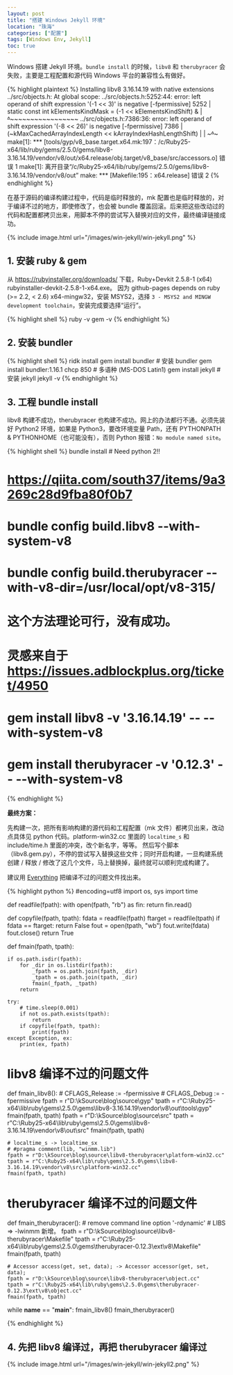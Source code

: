 ```yaml
---
layout: post
title: "搭建 Windows Jekyll 环境"
location: "珠海"
categories: ["配置"]
tags: [Windows Env, Jekyll]
toc: true
---
```


Windows 搭建 Jekyll 环境。`bundle install` 的时候，`libv8` 和 `therubyracer` 会失败，主要是工程配置和源代码 Windows 平台的兼容性么有做好。

{% highlight plaintext %}
Installing libv8 3.16.14.19 with native extensions
../src/objects.h: At global scope:
../src/objects.h:5252:44: error: left operand of shift expression '(-1 << 3)' is negative [-fpermissive]
 5252 |   static const int kElementsKindMask = (-1 << kElementsKindShift) &
      |                                        ~~~~^~~~~~~~~~~~~~~~~~~~~~
../src/objects.h:7386:36: error: left operand of shift expression '(-8 << 26)' is negative [-fpermissive]
 7386 |       (~kMaxCachedArrayIndexLength << kArrayIndexHashLengthShift) |
      |       ~~~~~~~~~~~~~~~~~~~~~~~~~~~~~^~~~~~~~~~~~~~~~~~~~~~~~~~~~~~
make[1]: *** [tools/gyp/v8_base.target.x64.mk:197：/c/Ruby25-x64/lib/ruby/gems/2.5.0/gems/libv8-3.16.14.19/vendor/v8/out/x64.release/obj.target/v8_base/src/accessors.o] 错误 1
make[1]: 离开目录“/c/Ruby25-x64/lib/ruby/gems/2.5.0/gems/libv8-3.16.14.19/vendor/v8/out”
make: *** [Makefile:195：x64.release] 错误 2
{% endhighlight %}

在基于源码的编译构建过程中，代码是临时释放的，mk 配置也是临时释放的，对于编译不过的地方，即使修改了，也会被 bundle 覆盖回滚。后来把这些改动过的代码和配置都拷贝出来，用脚本不停的尝试写入替换对应的文件，最终编译链接成功。

{% include image.html url="/images/win-jekyll/win-jekyll.png" %}


## 1. 安装 ruby & gem

从 <https://rubyinstaller.org/downloads/> 下载，Ruby+Devkit 2.5.8-1 (x64) rubyinstaller-devkit-2.5.8-1-x64.exe。
因为 github-pages depends on ruby (>= 2.2, < 2.6) x64-mingw32，安装 MSYS2，选择 `3 - MSYS2 and MINGW development toolchain`，安装完成要选择“运行”。

{% highlight shell %}
ruby -v
gem -v
{% endhighlight %}


## 2. 安装 bundler

{% highlight shell %}
ridk install
gem install bundler # 安装 bundler
gem install bundler:1.16.1
chcp 850 # 多语种 (MS-DOS Latin1)
gem install jekyll # 安装 jekyll
jekyll -v
{% endhighlight %}


## 3. 工程 bundle install

libv8 构建不成功，therubyracer 也构建不成功。网上的办法都行不通。必须先装好 Python2 环境，如果是 Python3，要改环境变量 Path，还有 PYTHONPATH & PYTHONHOME（也可能没有），否则 Python 报错：`No module named site`。

{% highlight shell %}
bundle install # Need python 2!!
# https://qiita.com/south37/items/9a3269c28d9fba80f0b7
# bundle config build.libv8 --with-system-v8
# bundle config build.therubyracer --with-v8-dir=/usr/local/opt/v8-315/
# 这个方法理论可行，没有成功。
# 灵感来自于 https://issues.adblockplus.org/ticket/4950
# gem install libv8 -v '3.16.14.19' -- --with-system-v8
# gem install therubyracer -v '0.12.3' -- --with-system-v8
{% endhighlight %}

**最终方案：**

先构建一次，把所有影响构建的源代码和工程配置（mk 文件）都拷贝出来，改动点具体见 python 代码。platform-win32.cc 里面的 `localtime_s` 和 include/time.h 里面的冲突，改个新名字，等等。
然后写个脚本（libv8.gem.py），不停的尝试写入替换这些文件；同时开启构建，一旦构建系统创建 / 释放 / 修改了这几个文件，马上替换掉，最终就可以顺利完成构建了。

建议用 [Everything](https://www.voidtools.com/zh-cn/) 把编译不过的问题文件找出来。

{% highlight python %}
#encoding=utf8
import os, sys
import time

def readfile(fpath):
    with open(fpath, "rb") as fin:
        return fin.read()

def copyfile(fpath, tpath):
    fdata = readfile(fpath)
    ftarget = readfile(tpath)
    if fdata == ftarget:
        return False
    fout = open(tpath, "wb")
    fout.write(fdata)
    fout.close()
    return True

def fmain(fpath, tpath):

    if os.path.isdir(fpath):
        for _dir in os.listdir(fpath):
            _fpath = os.path.join(fpath, _dir)
            _tpath = os.path.join(tpath, _dir)
            fmain(_fpath, _tpath)
        return

    try:
        # time.sleep(0.001)
        if not os.path.exists(tpath):
            return
        if copyfile(fpath, tpath):
            print(fpath)
    except Exception, ex:
        print(ex, fpath)


# libv8 编译不过的问题文件
def fmain_libv8():
    # CFLAGS_Release := -fpermissive
    # CFLAGS_Debug := -fpermissive
    fpath = r"D:\kSource\blog\source\gyp"
    tpath = r"C:\Ruby25-x64\lib\ruby\gems\2.5.0\gems\libv8-3.16.14.19\vendor\v8\out\tools\gyp"
    fmain(fpath, tpath)
    fpath = r"D:\kSource\blog\source\src"
    tpath = r"C:\Ruby25-x64\lib\ruby\gems\2.5.0\gems\libv8-3.16.14.19\vendor\v8\out\src"
    fmain(fpath, tpath)

    # localtime_s -> localtime_sx
    # #pragma comment(lib, "winmm.lib")
    fpath = r"D:\kSource\blog\source\libv8-therubyracer\platform-win32.cc"
    tpath = r"C:\Ruby25-x64\lib\ruby\gems\2.5.0\gems\libv8-3.16.14.19\vendor\v8\src\platform-win32.cc"
    fmain(fpath, tpath)


# therubyracer 编译不过的问题文件
def fmain_therubyracer():
    # remove command line option '-rdynamic'
    # LIBS => -lwinmm 新增。
    fpath = r"D:\kSource\blog\source\libv8-therubyracer\Makefile"
    tpath = r"C:\Ruby25-x64\lib\ruby\gems\2.5.0\gems\therubyracer-0.12.3\ext\v8\Makefile"
    fmain(fpath, tpath)

    # Accessor access(get, set, data); -> Accessor accessor(get, set, data);
    fpath = r"D:\kSource\blog\source\libv8-therubyracer\object.cc"
    tpath = r"C:\Ruby25-x64\lib\ruby\gems\2.5.0\gems\therubyracer-0.12.3\ext\v8\object.cc"
    fmain(fpath, tpath)

while __name__ == "__main__":
    fmain_libv8()
    fmain_therubyracer()

{% endhighlight %}


## 4. 先把 libv8 编译过，再把 therubyracer 编译过

{% include image.html url="/images/win-jekyll/win-jekyll2.png" %}
